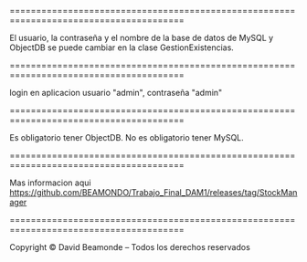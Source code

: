 =======================================================================================

El usuario, la contraseña y el nombre de la base de datos de MySQL
y ObjectDB se puede cambiar en la clase GestionExistencias.

=======================================================================================

login en aplicacion
usuario "admin", contraseña "admin"

=======================================================================================

Es obligatorio tener ObjectDB.
No es obligatorio tener MySQL.

=======================================================================================

Mas informacion aqui https://github.com/BEAMONDO/Trabajo_Final_DAM1/releases/tag/StockManager

=======================================================================================

Copyright © David Beamonde – Todos los derechos reservados
